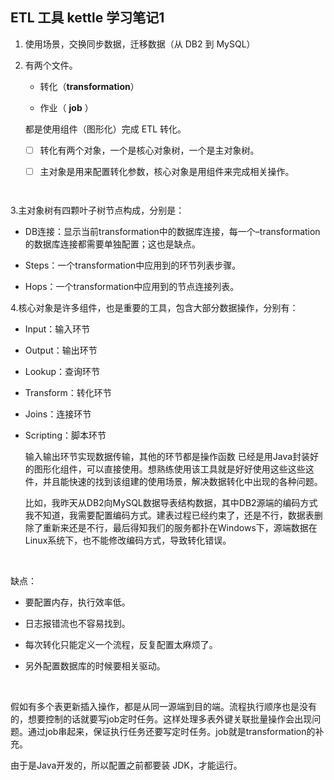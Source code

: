 ## ETL 工具 kettle 学习笔记1

1. 使用场景，交换同步数据，迁移数据（从 DB2 到 MySQL）

2. 有两个文件。

   - 转化（**transformation**）


   - 作业（ **job** ）

   都是使用组件（图形化）完成 ETL 转化。

   - [ ] 转化有两个对象，一个是核心对象树，一个是主对象树。

   - [ ] 主对象是用来配置转化参数，核心对象是用组件来完成相关操作。

         ​

3.主对象树有四颗叶子树节点构成，分别是：

- DB连接：显示当前transformation中的数据库连接，每一个–transformation的数据库连接都需要单独配置；这也是缺点。


- Steps：一个transformation中应用到的环节列表步骤。
- Hops：一个transformation中应用到的节点连接列表。

4.核心对象是许多组件，也是重要的工具，包含大部分数据操作，分别有：

- Input：输入环节 

- Output：输出环节

- Lookup：查询环节

- Transform：转化环节

- Joins：连接环节

- Scripting：脚本环节

  输入输出环节实现数据传输，其他的环节都是操作函数 已经是用Java封装好的图形化组件，可以直接使用。想熟练使用该工具就是好好使用这些这些这件，并且能快速的找到该组建的使用场景，解决数据转化中出现的各种问题。

  比如，我昨天从DB2向MySQL数据导表结构数据，其中DB2源端的编码方式我不知道，我需要配置编码方式。建表过程已经约束了，还是不行，数据表删除了重新来还是不行，最后得知我们的服务都扑在Windows下，源端数据在Linux系统下，也不能修改编码方式，导致转化错误。

  ​

缺点：

- 要配置内存，执行效率低。

- 日志报错流也不容易找到。

- 每次转化只能定义一个流程，反复配置太麻烦了。

- 另外配置数据库的时候要相关驱动。

  ​

假如有多个表更新插入操作，都是从同一源端到目的端。流程执行顺序也是没有的，想要控制的话就要写job定时任务。这样处理多表外键关联批量操作会出现问题。通过job串起来，保证执行任务还要写定时任务。job就是transformation的补充。

由于是Java开发的，所以配置之前都要装 JDK，才能运行。

